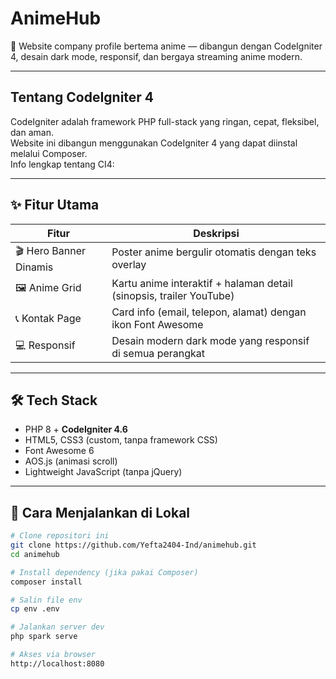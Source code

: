 # AnimeHub

🎥 Website company profile bertema anime — dibangun dengan CodeIgniter 4, desain dark mode, responsif, dan bergaya streaming anime modern.

---

## Tentang CodeIgniter 4

CodeIgniter adalah framework PHP full-stack yang ringan, cepat, fleksibel, dan aman.  
Website ini dibangun menggunakan CodeIgniter 4 yang dapat diinstal melalui Composer.  
Info lengkap tentang CI4: 

---

## ✨ Fitur Utama

| Fitur                  | Deskripsi                                                                 |
|------------------------|--------------------------------------------------------------------------|
| 🎬 Hero Banner Dinamis | Poster anime bergulir otomatis dengan teks overlay                      |
| 🖼️ Anime Grid          | Kartu anime interaktif + halaman detail (sinopsis, trailer YouTube)     |
| 📞 Kontak Page         | Card info (email, telepon, alamat) dengan ikon Font Awesome             |
| 💻 Responsif           | Desain modern dark mode yang responsif di semua perangkat                |

---

## 🛠️ Tech Stack

- PHP 8 + **CodeIgniter 4.6**
- HTML5, CSS3 (custom, tanpa framework CSS)
- Font Awesome 6
- AOS.js (animasi scroll)
- Lightweight JavaScript (tanpa jQuery)

---

## 🚀 Cara Menjalankan di Lokal

```bash
# Clone repositori ini
git clone https://github.com/Yefta2404-Ind/animehub.git
cd animehub

# Install dependency (jika pakai Composer)
composer install

# Salin file env
cp env .env

# Jalankan server dev
php spark serve

# Akses via browser
http://localhost:8080


